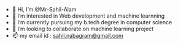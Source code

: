 - 👋 Hi, I’m @Mr-Sahil-Alam
- 👀 I’m interested in Web development and machine learnning
- 🌱 I’m currently pursuing my b.tech degree in computer science
- 💞️ I’m looking to collaborate on machine learning project
- 📫 my email id : sahil.nabagram@gmail.com

<!---
Mr-Sahil-Alam/Mr-Sahil-Alam is a ✨ special ✨ repository because its `README.md` (this file) appears on your GitHub profile.
You can click the Preview link to take a look at your changes.
--->
